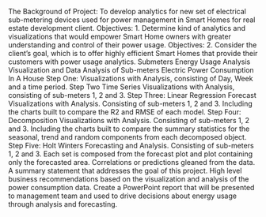 The Background of Project: To develop analytics for new set of electrical sub-metering devices used for power management in Smart Homes for real estate development client. 
Objectives: 1. Determine kind of analytics and visualizations that would empower Smart Home owners with greater understanding and control of their power usage.
Objectives: 2. Consider the client’s goal, which is to offer highly efficient Smart Homes that provide their customers with power usage analytics.
Submeters Energy Usage Analysis
Visualization and Data Analysis of Sub-meters Electric Power Consumption In A House
Step One: Visualizations with Analysis, consisting of Day, Week and a time period.
Step Two Time Series Visualizations with Analysis, consisting of sub-meters 1, 2 and 3.
Step Three: Linear Regression Forecast Visualizations with Analysis. Consisting of sub-meters 1, 2 and 3. Including the charts built to compare the R2 and RMSE of each model.
Step Four: Decomposition Visualizations with Analysis. Consisting of sub-meters 1, 2 and 3. Including the charts built to compare the summary statistics for the seasonal, trend and random components from each decomposed object.
Step Five: Holt Winters Forecasting and Analysis. Consisting of sub-meters 1, 2 and 3. Each set is composed from the forecast plot and plot containing only the forecasted area.
Correlations or predictions gleaned from the data.
A summary statement that addresses the goal of this project. 
High level business recommendations based on the visualization and analysis of the power consumption data. 
Create a PowerPoint report that will be presented to management team and used to drive decisions about energy usage through analysis and forecasting.
